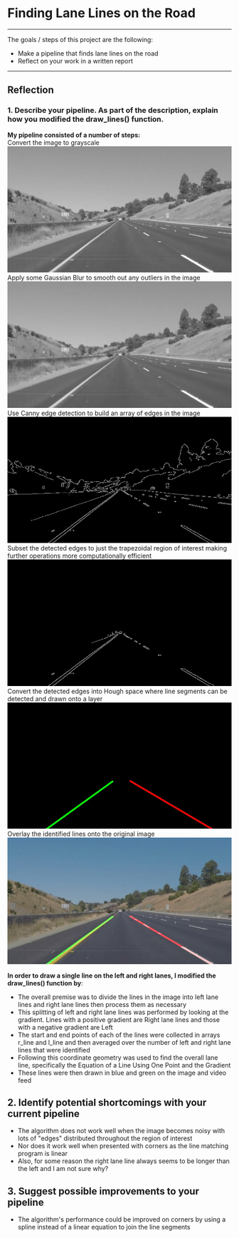 # **Finding Lane Lines on the Road**


---

The goals / steps of this project are the following:
  
* Make a pipeline that finds lane lines on the road  
* Reflect on your work in a written report


[//]: # (Image References)
[image1]: ./writeup-images/1_grayscale_whiteCarLaneSwitch.jpg "Grayscale"
[image2]: ./writeup-images/2_blur_whiteCarLaneSwitch.jpg "Blur"
[image3]: ./writeup-images/3_canny_whiteCarLaneSwitch.jpg "Canny"
[image4]: ./writeup-images/4_region_whiteCarLaneSwitch.jpg "Region of Interest"
[image5]: ./writeup-images/5_hough_whiteCarLaneSwitch.jpg "Hough Space"
[image6]: ./test_images/processed_whiteCarLaneSwitch.jpg "Final"

---

## Reflection

### 1. Describe your pipeline. As part of the description, explain how you modified the draw_lines() function.

**My pipeline consisted of a number of steps:**  
Convert the image to grayscale
![alt text][image1]
Apply some Gaussian Blur to smooth out any outliers in the image
![alt text][image2]
Use Canny edge detection to build an array of edges in the image
![alt text][image3]
Subset the detected edges to just the trapezoidal region of interest making further operations more computationally efficient
![alt text][image4]
Convert the detected edges into Hough space where line segments can be detected and drawn onto a layer
![alt text][image5]
Overlay the identified lines onto the original image
![alt text][image6]  

**In order to draw a single line on the left and right lanes, I modified the draw_lines() function by**:  

- The overall premise was to divide the lines in the image into left lane lines and right lane lines then process them as necessary  
- This splitting of left and right lane lines was performed by looking at the gradient. Lines with a positive gradient are Right lane lines and those with a negative gradient are Left  
- The start and end points of each of the lines were collected in arrays r_line and l_line and then averaged over the number of left and right lane lines that were identified  
- Following this coordinate geometry was used to find the overall lane line, specifically the Equation of a Line Using One Point and the Gradient  
- These lines were then drawn in blue and green on the image and video feed  





## 2. Identify potential shortcomings with your current pipeline
- The algorithm does not work well when the image becomes noisy with lots of "edges" distributed throughout the region of interest
- Nor does it work well when presented with corners as the line matching program is linear
- Also, for some reason the right lane line always seems to be longer than the left and I am not sure why?


## 3. Suggest possible improvements to your pipeline

- The algorithm's performance could be improved on corners by using a spline instead of a linear equation to join the line segments
